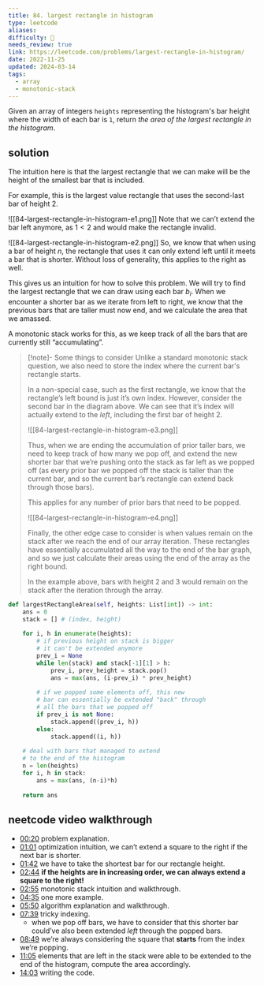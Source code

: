 ```yaml
---
title: 84. largest rectangle in histogram
type: leetcode
aliases: 
difficulty: 🔴
needs_review: true
link: https://leetcode.com/problems/largest-rectangle-in-histogram/
date: 2022-11-25
updated: 2024-03-14
tags:
  - array
  - monotonic-stack
---
```


Given an array of integers `heights` representing the histogram's bar height where the width of each bar is `1`, return _the area of the largest rectangle in the histogram_.

## solution

The intuition here is that the largest rectangle that we can make will be the height of the smallest bar that is included.

For example, this is the largest value rectangle that uses the second-last bar of height 2.

![[84-largest-rectangle-in-histogram-e1.png]]
Note that we can’t extend the bar left anymore, as $1 \lt 2$ and would make the rectangle invalid.

![[84-largest-rectangle-in-histogram-e2.png]]
So, we know that when using a bar of height $n$, the rectangle that uses it can only extend left until it meets a bar that is shorter. Without loss of generality, this applies to the right as well.

This gives us an intuition for how to solve this problem. We will try to find the largest rectangle that we can draw using each bar $b_i$. When we encounter a shorter bar as we iterate from left to right, we know that the previous bars that are taller must now end, and we calculate the area that we amassed.

A monotonic stack works for this, as we keep track of all the bars that are currently still “accumulating”.


> [!note]- Some things to consider
> Unlike a standard monotonic stack question, we also need to store the index where the current bar's rectangle starts.
>
> In a non-special case, such as the first rectangle, we know that the rectangle’s left bound is just it’s own index. However, consider the second bar in the diagram above. We can see that it’s index will actually extend to the _left_, including the first bar of height 2.
>
> ![[84-largest-rectangle-in-histogram-e3.png]]
>
> Thus, when we are ending the accumulation of prior taller bars, we need to keep track of how many we pop off, and extend the new shorter bar that we’re pushing onto the stack as far left as we popped off (as every prior bar we popped off the stack is taller than the current bar, and so the current bar’s rectangle can extend back through those bars).
>
> This applies for any number of prior bars that need to be popped.
>
> ![[84-largest-rectangle-in-histogram-e4.png]]
>
> Finally, the other edge case to consider is when values remain on the stack after we reach the end of our array iteration. These rectangles have essentially accumulated all the way to the end of the bar graph, and so we just calculate their areas using the end of the array as the right bound.
>
> In the example above, bars with height 2 and 3 would remain on the stack after the iteration through the array.

```python
def largestRectangleArea(self, heights: List[int]) -> int:
	ans = 0
	stack = [] # (index, height)
	
	for i, h in enumerate(heights):
		# if previous height on stack is bigger
		# it can't be extended anymore
		prev_i = None
		while len(stack) and stack[-1][1] > h:
			prev_i, prev_height = stack.pop()
			ans = max(ans, (i-prev_i) * prev_height)
		
		# if we popped some elements off, this new
		# bar can essentially be extended "back" through
		# all the bars that we popped off
		if prev_i is not None:
			stack.append((prev_i, h))
		else:
			stack.append((i, h))
	
	# deal with bars that managed to extend
	# to the end of the histogram
	n = len(heights)
	for i, h in stack:
		ans = max(ans, (n-i)*h)
	
	return ans
```

## neetcode video walkthrough

- [00:20](https://www.youtube.com/watch?v=zx5Sw9130L0#t=20) problem explanation.
- [01:01](https://www.youtube.com/watch?v=zx5Sw9130L0#t=61) optimization intuition, we can’t extend a square to the right if the next bar is shorter.
- [01:42](https://www.youtube.com/watch?v=zx5Sw9130L0#t=102.43211599427795) we have to take the shortest bar for our rectangle height.
- [02:44](https://www.youtube.com/watch?v=zx5Sw9130L0#t=164.0992448073578) **if the heights are in increasing order, we can always extend a square to the right!**
- [02:55](https://www.youtube.com/watch?v=zx5Sw9130L0#t=175.94014520027162) monotonic stack intuition and walkthrough.
- [04:35](https://www.youtube.com/watch?v=zx5Sw9130L0#t=275.1020369294281) one more example.
- [05:50](https://www.youtube.com/watch?v=zx5Sw9130L0#t=350.0562180705719) algorithm explanation and walkthrough.
- [07:39](https://www.youtube.com/watch?v=zx5Sw9130L0#t=450) tricky indexing.
	- when we pop off bars, we have to consider that this shorter bar could’ve also been extended _left_ through the popped bars.
- [08:49](https://www.youtube.com/watch?v=zx5Sw9130L0#t=529.1710090724793) we’re always considering the square that **starts** from the index we’re popping.
- [11:05](https://www.youtube.com/watch?v=zx5Sw9130L0#t=665.2252799160767) elements that are left in the stack were able to be extended to the end of the histogram, compute the area accordingly.
- [14:03](https://www.youtube.com/watch?v=zx5Sw9130L0#t=843.5523589465943) writing the code.
